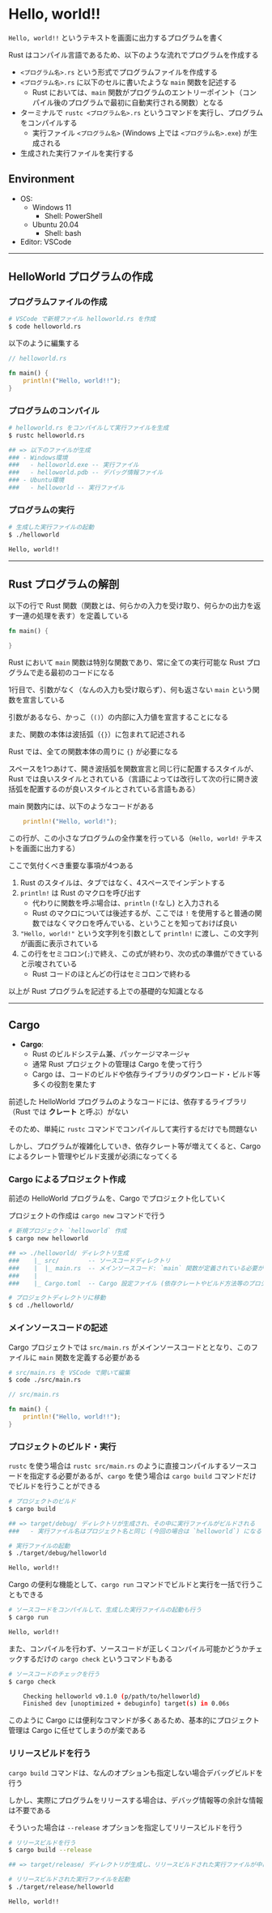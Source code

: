 # Hello, world!!

`Hello, world!!` というテキストを画面に出力するプログラムを書く

Rust はコンパイル言語であるため、以下のような流れでプログラムを作成する

- `<プログラム名>.rs` という形式でプログラムファイルを作成する
- `<プログラム名>.rs` に以下のセルに書いたような `main` 関数を記述する
    - Rust においては、`main` 関数がプログラムのエントリーポイント（コンパイル後のプログラムで最初に自動実行される関数）となる
- ターミナルで `rustc <プログラム名>.rs` というコマンドを実行し、プログラムをコンパイルする
    - 実行ファイル `<プログラム名>` (Windows 上では `<プログラム名>.exe`) が生成される
- 生成された実行ファイルを実行する

## Environment

- OS:
    - Windows 11
        - Shell: PowerShell
    - Ubuntu 20.04
        - Shell: bash
- Editor: VSCode

***

## HelloWorld プログラムの作成

### プログラムファイルの作成
```bash
# VSCode で新規ファイル helloworld.rs を作成
$ code helloworld.rs
```

以下のように編集する

```rust:helloworld.rs
// helloworld.rs

fn main() {
    println!("Hello, world!!");
}
```

### プログラムのコンパイル
```bash
# helloworld.rs をコンパイルして実行ファイルを生成
$ rustc helloworld.rs

## => 以下のファイルが生成
### - Windows環境
###   - helloworld.exe -- 実行ファイル
###   - helloworld.pdb -- デバッグ情報ファイル
### - Ubuntu環境
###   - helloworld -- 実行ファイル
```

### プログラムの実行
```bash
# 生成した実行ファイルの起動
$ ./helloworld

Hello, world!!
```

***

## Rust プログラムの解剖

以下の行で Rust 関数（関数とは、何らかの入力を受け取り、何らかの出力を返す一連の処理を表す）を定義している

```rust
fn main() {
    
}
```

Rust において `main` 関数は特別な関数であり、常に全ての実行可能な Rust プログラムで走る最初のコードになる

1行目で、引数がなく（なんの入力も受け取らず）、何も返さない `main` という関数を宣言している

引数があるなら、かっこ（`()`）の内部に入力値を宣言することになる

また、関数の本体は波括弧（`{}`）に包まれて記述される

Rust では、全ての関数本体の周りに `{}` が必要になる

スペースを1つあけて、開き波括弧を関数宣言と同じ行に配置するスタイルが、Rust では良いスタイルとされている（言語によっては改行して次の行に開き波括弧を配置するのが良いスタイルとされている言語もある）

main 関数内には、以下のようなコードがある

```rust
    println!("Hello, world!");
```

この行が、この小さなプログラムの全作業を行っている（`Hello, world!` テキストを画面に出力する）

ここで気付くべき重要な事項が4つある

1. Rust のスタイルは、タブではなく、4スペースでインデントする
2. `println!` は Rust のマクロを呼び出す
    - 代わりに関数を呼ぶ場合は、`println` (`!`なし) と入力される
    - Rust のマクロについては後述するが、ここでは `!` を使用すると普通の関数ではなくマクロを呼んでいる、ということを知っておけば良い
3. `"Hello, world!"` という文字列を引数として `println!` に渡し、この文字列が画面に表示されている
4. この行をセミコロン(`;`)で終え、この式が終わり、次の式の準備ができていると示唆されている
    - Rust コードのほとんどの行はセミコロンで終わる

以上が Rust プログラムを記述する上での基礎的な知識となる

***

## Cargo

- **Cargo**:
    - Rust のビルドシステム兼、パッケージマネージャ
    - 通常 Rust プロジェクトの管理は Cargo を使って行う
    - Cargo は、コードのビルドや依存ライブラリのダウンロード・ビルド等多くの役割を果たす

前述した HelloWorld プログラムのようなコードには、依存するライブラリ（Rust では **クレート** と呼ぶ）がない

そのため、単純に `rustc` コマンドでコンパイルして実行するだけでも問題ない

しかし、プログラムが複雑化していき、依存クレート等が増えてくると、Cargo によるクレート管理やビルド支援が必須になってくる

### Cargo によるプロジェクト作成
前述の HelloWorld プログラムを、Cargo でプロジェクト化していく

プロジェクトの作成は `cargo new` コマンドで行う

```bash
# 新規プロジェクト `helloworld` 作成
$ cargo new helloworld

## => ./helloworld/ ディレクトリ生成
###    |_ src/        -- ソースコードディレクトリ
###    |  |_ main.rs  -- メインソースコード: `main` 関数が定義されている必要がある
###    |
###    |_ Cargo.toml  -- Cargo 設定ファイル (依存クレートやビルド方法等のプロジェクト設定)

# プロジェクトディレクトリに移動
$ cd ./helloworld/
```

### メインソースコードの記述
Cargo プロジェクトでは `src/main.rs` がメインソースコードととなり、このファイルに `main` 関数を定義する必要がある

```bash
# src/main.rs を VSCode で開いて編集
$ code ./src/main.rs
```

```rust:src/main.rs
// src/main.rs

fn main() {
    println!("Hello, world!!");
}
```

### プロジェクトのビルド・実行
`rustc` を使う場合は `rustc src/main.rs` のように直接コンパイルするソースコードを指定する必要があるが、`cargo` を使う場合は `cargo build` コマンドだけでビルドを行うことができる

```bash
# プロジェクトのビルド
$ cargo build

## => target/debug/ ディレクトリが生成され、その中に実行ファイルがビルドされる
###   - 実行ファイル名はプロジェクト名と同じ (今回の場合は `helloworld`) になる

# 実行ファイルの起動
$ ./target/debug/helloworld

Hello, world!!
```

Cargo の便利な機能として、`cargo run` コマンドでビルドと実行を一括で行うこともできる

```bash
# ソースコードをコンパイルして、生成した実行ファイルの起動も行う
$ cargo run

Hello, world!!
```

また、コンパイルを行わず、ソースコードが正しくコンパイル可能かどうかチェックするだけの `cargo check` というコマンドもある

```bash
# ソースコードのチェックを行う
$ cargo check

    Checking helloworld v0.1.0 (p/path/to/helloworld)
    Finished dev [unoptimized + debuginfo] target(s) in 0.06s
```

このように Cargo には便利なコマンドが多くあるため、基本的にプロジェクト管理は Cargo に任せてしまうのが楽である

### リリースビルドを行う
`cargo build` コマンドは、なんのオプションも指定しない場合デバッグビルドを行う

しかし、実際にプログラムをリリースする場合は、デバッグ情報等の余計な情報は不要である

そういった場合は `--release` オプションを指定してリリースビルドを行う

```bash
# リリースビルドを行う
$ cargo build --release

## => target/release/ ディレクトリが生成し、リリースビルドされた実行ファイルが中に保存される

# リリースビルドされた実行ファイルを起動
$ ./target/release/helloworld

Hello, world!!
```
